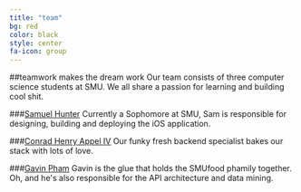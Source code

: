```yaml
---
title: "team"
bg: red
color: black
style: center
fa-icon: group
---
```

##teamwork makes the dream work
Our team consists of three computer science students at SMU. We all share a passion for learning and building cool shit.

###[Samuel Hunter](https://github.com/kinson)
Currently a Sophomore at SMU, Sam is responsible for designing, building and deploying the iOS application.

###[Conrad Henry Appel IV](https://github.com/conradhappeliv)
Our funky fresh backend specialist bakes our stack with lots of love.

###[Gavin Pham](https://github.com/gavinpham)
Gavin is the glue that holds the SMUfood phamily together. Oh, and he's also responsible for the API architecture and data mining.
